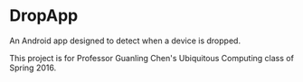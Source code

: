 # DropApp
An Android app designed to detect when a device is dropped.

This project is for Professor Guanling Chen's Ubiquitous Computing class of Spring 2016.
